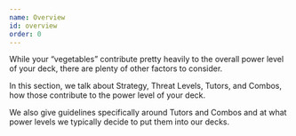 ```yaml
---
name: Overview
id: overview
order: 0
---
```


While your “vegetables” contribute pretty heavily to the overall power level of your deck, there are plenty of other factors to consider.

In this section, we talk about Strategy, Threat Levels, Tutors, and Combos, how those contribute to the power level of your deck.

We also give guidelines specifically around Tutors and Combos and at what power levels we typically decide to put them into our decks.
